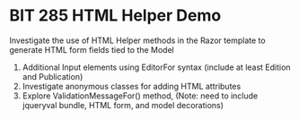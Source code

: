 # BIT 285 HTML Helper Demo
Investigate the use of HTML Helper methods in the Razor template to generate HTML form fields tied to the Model
 1. Additional Input elements using EditorFor syntax (include at least Edition and Publication)
 2. Investigate anonymous classes for adding HTML attributes
 3. Explore ValidationMessageFor() method, (Note: need to include jqueryval bundle, HTML form, and model decorations)
